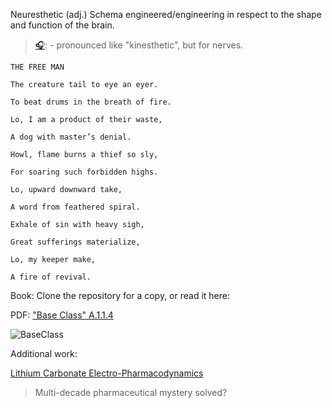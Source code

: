 Neuresthetic (adj.) Schema engineered/engineering in respect to the shape and function of the brain.

><a href="https://translate.google.com/?sl=auto&tl=en&text=neuresthetic&op=translate" target="_blank">🎧</a>: - pronounced like "kinesthetic", but for nerves.


```
THE FREE MAN

The creature tail to eye an eyer.

To beat drums in the breath of fire.

Lo, I am a product of their waste,

A dog with master’s denial.

Howl, flame burns a thief so sly,

For soaring such forbidden highs.

Lo, upward downward take,

A word from feathered spiral.

Exhale of sin with heavy sigh,

Great sufferings materialize,

Lo, my keeper make,

A fire of revival.
```


Book: Clone the repository for a copy, or read it here:

PDF: ["Base Class" A.1.1.4](https://github.com/neuresthetics/neuresthetics/blob/main/Base%20Class%20A.1.1.4.pdf)


![BaseClass](https://github.com/neuresthetics/neuresthetics/blob/main/resources/Screenshot%202024-08-28%20at%2010.51.03%E2%80%AFPM.png)

<!--- ### [neuresthetics.github.io](https://neuresthetics.github.io/) --->
<!--
Featured Paper:

[NEURESTHETIC SCHOOL METHOD](https://github.com/neuresthetics/neuresthetics/blob/main/papers/WhitePage.pdf)
  >A value proposition for the education method.

Supporting and elaborating papers:

- <a href="https://github.com/neuresthetics/neuresthetics/blob/main/papers/PAPERS%202.0/Statistical%20Signifigance.pdf" target="_blank">Statistical Significance </a>
  >This paper is about the statistical significance of ambidexterity + rational theology.

- <a href="https://github.com/neuresthetics/neuresthetics/blob/main/papers/Ambidexterity.pdf" target="_blank">Ambidexterity Math</a>
  >Transhemisphereic networking relative characteristics and impact. -->

<!---
- <a href="https://github.com/neuresthetics/neuresthetics/blob/main/papers/PAPERS%202.0/Ambidexterity.pdf" target="_blank">Ambidexterity Math</a>
  >This paper is about the rewards of ambidexterity training by itself.
--->

  <!-- 
- <a href="https://github.com/neuresthetics/neuresthetics/blob/main/papers/PAPERS%202.0/Base%20Class%20Theology.pdf" target="_blank">Base Class Theology</a> 
  >This paper is about the rewards of rational theology on its own.
  
- <a href="https://github.com/neuresthetics/neuresthetics/blob/main/papers/PAPERS%202.0/Thinking%20in%20Shortest%20Path%20Lengths.pdf" target="_blank">Thinking in Shortest Path Lengths</a>
  >This paper is about information modeling in terms of how the brain is shaped.
  
<!---[Business Proposal, in editing](https://github.com/neuresthetics/neuresthetics/blob/main/papers/N%20business%20proposal.pdf) --->


Additional work:

<a href="https://github.com/neuresthetics/neuresthetics/blob/main/papers/Bioelectric%20Lithium%20Compound%20Hypothesis.pdf" target="_blank">Lithium Carbonate Electro-Pharmacodynamics</a>

  >Multi-decade pharmaceutical mystery solved?




<!---

[<img src="https://www.codewars.com/users/neuresthetics/badges/large">](https://www.codewars.com/users/neuresthetics)

![visitors](https://visitor-badge.laobi.icu/badge?page_id=neuresthetic.neurethetics)
--->
